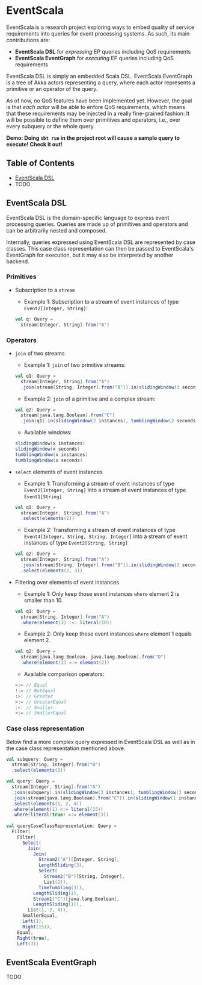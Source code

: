 # EventScala

EventScala is a research project exploring ways to embed quality of service requirements into queries for event processing systems. As such, its main contributions are:

+ **EventScala DSL** for _expressing_ EP queries including QoS requirements
+ **EventScala EventGraph** for _executing_ EP queries including QoS requirements

EventScala DSL is simply an embedded Scala DSL. EventScala EventGraph is a tree of Akka actors representing a query, where each actor represents a primitive or an operator of the query.

As of now, no QoS features have been implemented yet. However, the goal is that _each actor_ will be able to enfore QoS requirements, which means that these requirements may be injected in a really fine-grained fashion: It will be possible to define them over primitives and operators, i.e., over every subquery or the whole query.

**Demo: Doing `sbt run` in the project root will cause a sample query to execute! Check it out!**

## Table of Contents
+ [EventScala DSL](#eventscala-dsl)
+ TODO

## EventScala DSL

EventScala DSL is the domain-specific language to express event processing queries. Queries are made up of primitives and operators and can be arbitrarily nested and composed.

Internally, queries expressed using EventScala DSL are represented by case classes. This case class representation can then be passed to EventScala's EventGraph for execution, but it may also be interpreted by another backend.

### Primitives

+ Subscription to a `stream`

    + Example 1: Subscription to a stream of event instances of type `Event2[Integer, String]`:

    ```scala
    val q: Query =
      stream[Integer, String].from("A")
    ```

### Operators

+ `join` of two streams

    + Example 1: `join` of two primitive streams:

    ```scala
    val q1: Query = 
      stream[Integer, String].from("A")
      .join(stream[String, Integer].from("B")).in(slidingWindow(3 seconds), tumblingWindow(3 instances))
    ```

    + Example 2: `join` of a primitive and a complex stream:

    ```scala
    val q2: Query =
      stream[java.lang.Boolean].from("C")
      .join(q1).in(slidingWindow(2 instances), tumblingWindow(2 seconds))
    ```

    + Available windows:

    ```scala
    slidingWindow(x instances)
    slidingWindow(x seconds)
    tumblingWindow(x instances)
    tumblingWindow(x seconds)
    ```

+ `select` elements of event instances

     + Example 1: Transforming a stream of event instances of type `Event2[Integer, String]` into a stream of event instances of type `Event1[String]`

    ```scala
    val q1: Query =
      stream[Integer, String].from("A")
      .select(elements(2))
    ```

     + Example 2: Transforming a stream of event instances of type `Event4[Integer, String, String, Integer]` into a stream of event instances of type `Event2[String, String]`

    ```scala
    val q2: Query = 
      stream[Integer, String].from("A")
      .join(stream[String, Integer].from("B")).in(slidingWindow(3 seconds), tumblingWindow(3 instances))
      .select(elements(2, 3))
    ```

+ Filtering over elements of event instances

    + Example 1: Only keep those event instances `where` element 2 is smaller than 10.

    ```scala
    val q1: Query =
      stream[String, Integer].from("A")
      .where(element(2) :<: literal(10))
    ```

    + Example 2: Only keep those event instances `where` element 1 equals element 2.

    ```scala
    val q2: Query =
      stream[java.lang.Boolean, java.lang.Boolean].from("D")
      .where(element(1) =:= element(2))
    ```

    + Available comparison operators:
              
    ```scala
    =:= // Equal
    !:= // NotEqual
    :>: // Greater
    >:= // GreaterEqual
    :<: // Smaller
    <:= // SmallerEqual
    ```
              
### Case class representation

Below find a more complex query expressed in EventScala DSL as well as in the case class representation mentioned above.

```scala
val subquery: Query =
  stream[String, Integer].from("B")
  .select(elements(2))

val query: Query =
  stream[Integer, String].from("A")
  .join(subquery).in(slidingWindow(3 instances), tumblingWindow(3 seconds))
  .join(stream[java.lang.Boolean].from("C")).in(slidingWindow(1 instances), slidingWindow(1 instances))
  .select(elements(1, 2, 4))
  .where(element(1) <:= literal(15))
  .where(literal(true) =:= element(3))
       
val queryCaseClassRepresentation: Query =
  Filter(
    Filter(
      Select(
        Join(
          Join(
            Stream2("A")[Integer, String],
            LengthSliding(3),
            Select(
              Stream2("B")[String, Integer],
              List(2)),
            TimeTumbling(3)),
          LengthSliding(1),
          Stream1("C")[java.lang.Boolean],
          LengthSliding(1)),
        List(1, 2, 4)),
      SmallerEqual,
      Left(1),
      Right(15)),
    Equal,
    Right(true),
    Left(3))
```

## EventScala EventGraph

TODO

